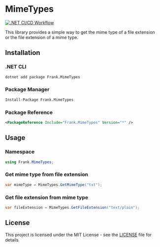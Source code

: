 # MimeTypes

[![.NET CI/CD Workflow](https://github.com/frankhaugen/Frank.MimeTypes/actions/workflows/main.yml/badge.svg?branch=main&event=release)](https://github.com/frankhaugen/Frank.MimeTypes/actions/workflows/main.yml)

This library provides a simple way to get the mime type of a file extension or the file extension of a mime type.

## Installation

### .NET CLI

```bash
dotnet add package Frank.MimeTypes
```

### Package Manager

```bash
Install-Package Frank.MimeTypes
```

### Package Reference

```xml
<PackageReference Include="Frank.MimeTypes" Version="*" />
```

## Usage

### Namespace

```csharp
using Frank.MimeTypes;
```

### Get mime type from file extension

```csharp
var mimeType = MimeTypes.GetMimeType("txt");
```

### Get file extension from mime type

```csharp
var fileExtension = MimeTypes.GetFileExtension("text/plain");
```

## License

This project is licensed under the MIT License - see the [LICENSE](LICENSE) file for details